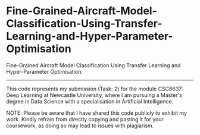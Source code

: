 # Fine-Grained-Aircraft-Model-Classification-Using-Transfer-Learning-and-Hyper-Parameter-Optimisation
Fine-Grained Aircraft Model Classification Using Transfer Learning and Hyper-Parameter Optimisation.

---

This code represents my submission (Task: 2) for the module CSC8637: Deep Learning at Newcastle University, where I am pursuing a Master's degree in Data Science with a specialisation in Artificial Intelligence.

NOTE: Please be aware that I have shared this code publicly to exhibit my work. Kindly refrain from directly copying and pasting it for your coursework, as doing so may lead to issues with plagiarism.
